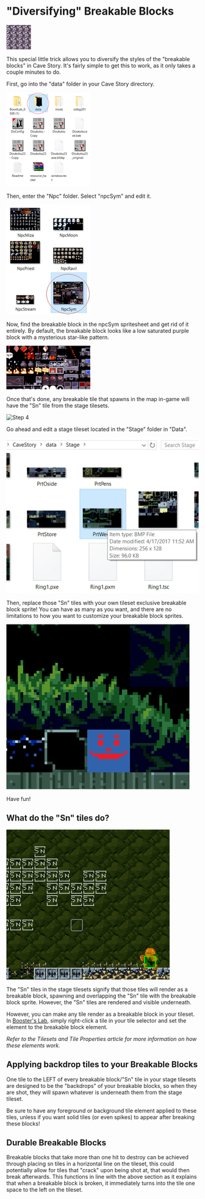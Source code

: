 # "Diversifying" Breakable Blocks

![Snaks](img/tutorials/snak-tutorial-assets/Break.webp)

This special little trick allows you to diversify the styles of the "breakable blocks" in Cave Story. It's fairly simple to get this to work, as it only takes a couple minutes to do.



First, go into the "data" folder in your Cave Story directory.

![Step 1](img/tutorials/snak-tutorial-assets/Guide1.webp)

Then, enter the "Npc" folder. Select "npcSym" and edit it.

![Step 2](img/tutorials/snak-tutorial-assets/Guide2.webp)

Now, find the breakable block in the npcSym spritesheet and get rid of it entirely. By default, the breakable block looks like a low saturated purple block with a mysterious star-like pattern.

![Step 3](img/tutorials/snak-tutorial-assets/Guide3.webp)

Once that's done, any breakable tile that spawns in the map in-game will have the "Sn" tile from the stage tilesets.

![Step 4](img/tutorials/snak-tutorial-assets/Guide4.webp)

Go ahead and edit a stage tileset located in the "Stage" folder in "Data".

![Step 5](img/tutorials/snak-tutorial-assets/Guide5.webp)

Then, replace those "Sn" tiles with your own tileset exclusive breakable block sprite! You can have as many as you want, and there are no limitations to how you want to customize your breakable block sprites.

![Step 6](img/tutorials/snak-tutorial-assets/Guide6.webp)

Have fun!

## What do the "Sn" tiles do?

![Sn Blocks](img/tutorials/snak-tutorial-assets/Sn.webp)

The "Sn" tiles in the stage tilesets signify that those tiles will render as a breakable block, spawning and overlapping the "Sn" tile with the breakable block sprite. However, the "Sn" tiles are rendered and visible underneath.

However, you can make any tile render as a breakable block in your tileset. In [Booster's Lab](boosters-lab), simply right-click a tile in your tile selector and set the element to the breakable block element.

*Refer to the Tilesets and Tile Properties article for more information on how these elements work.*

## Applying backdrop tiles to your Breakable Blocks

One tile to the LEFT of every breakable block/"Sn" tile in your stage tilesets are designed to be the "backdrops" of your breakable blocks, so when they are shot, they will spawn whatever is underneath them from the stage tileset.

Be sure to have any foreground or background tile element applied to these tiles, unless if you want solid tiles (or even spikes) to appear after breaking these blocks!

## Durable Breakable Blocks

Breakable blocks that take more than one hit to destroy can be achieved through placing sn tiles in a horizontal line on the tileset, this could potentially allow for tiles that "crack" upon being shot at, that would then break afterwards. This functions in line with the above section as it explains that when a breakable block is broken, it immediately turns into the tile one space to the left on the tileset.